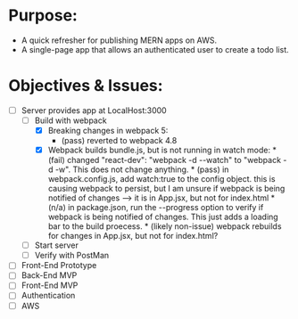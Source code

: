 # Purpose:
* A quick refresher for publishing MERN apps on AWS.
* A single-page app that allows an authenticated user to create a todo list.

# Objectives & Issues:
- [ ] Server provides app at LocalHost:3000
  - [ ] Build with webpack
    - [X] Breaking changes in webpack 5:
        * (pass) reverted to webpack 4.8
    - [X] Webpack builds bundle.js, but is not running in watch mode:
          * (fail) changed "react-dev": "webpack -d --watch" to "webpack -d -w". This does not change anything.
          * (pass) in webpack.config.js, add watch:true to the config object. this is causing webpack to persist, but I am unsure if webpack is being notified of changes --> it is in App.jsx, but not for index.html
          * (n/a) in package.json, run the --progress option to verify if webpack is being notified of changes. This just adds a loading bar to the build proecess.
          * (likely non-issue) webpack rebuilds for changes in App.jsx, but not for index.html? 
  - [ ] Start server
  - [ ] Verify with PostMan
- [ ] Front-End Prototype
- [ ] Back-End MVP
- [ ] Front-End MVP
- [ ] Authentication
- [ ] AWS
